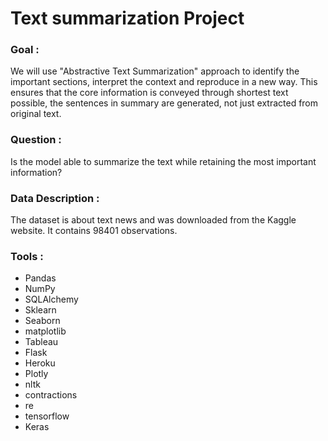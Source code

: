 # Text summarization Project
### Goal : 
We will use "Abstractive Text Summarization" approach to identify the important sections, interpret the context and reproduce in a new way. This ensures that the core information is conveyed through shortest text possible, the sentences in summary are generated, not just extracted from original text.

### Question : 
Is the model able to summarize the text while retaining the most important information?

### Data Description : 
The dataset is about text news and was downloaded from the Kaggle website. It contains 98401 observations.

### Tools : 
- Pandas
- NumPy
- SQLAlchemy
- Sklearn
- Seaborn
- matplotlib
- Tableau
- Flask
- Heroku
- Plotly
- nltk
- contractions
- re
- tensorflow
- Keras


